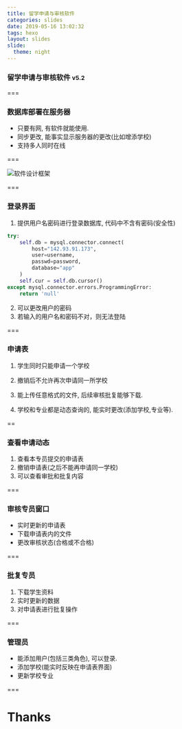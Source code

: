 ```yaml
---
title: 留学申请与审核软件
categories: slides
date: 2019-05-16 13:02:32
tags: hexo
layout: slides
slide:
  theme: night
---
```


### 留学申请与审核软件 <small>v5.2</small>
<!-- .slide: data-background="#1B9EF3" -->


===
<!-- .slide: data-transition="convex" data-background="#C7916B" -->
### 数据库部署在服务器
 - 只要有网, 有软件就能使用.
 - 同步更改, 能事实显示服务器的更改(比如增添学校)
 - 支持多人同时在线

===
<!-- .slide: data-transition="fade" data-background="#00C4B6" -->
![软件设计框架](https://i.loli.net/2019/05/17/5cde9745ddbac11921.png)

===

### 登录界面
<!-- .slide: data-transition="zoom" data-background="#F47466" -->

1. 提供用户名密码进行登录数据库, 
代码中不含有密码(安全性)
```python
try:
    self.db = mysql.connector.connect(
        host="142.93.91.173",
        user=username,
        passwd=password,
        database="app"
    )
    self.cur = self.db.cursor()
except mysql.connector.errors.ProgrammingError:
    return 'null'
```
2. 可以更改用户的密码
3. 若输入的用户名和密码不对，则无法登陆

===

### 申请表
<!-- .slide: data-transition="convex" data-background="#69C282" -->

1. 学生同时只能申请一个学校
2. 撤销后不允许再次申请同一所学校

3. 能上传任意格式的文件, 后续审核批复能够下载.
4. 学校和专业都是动态查询的, 能实时更改(添加学校,专业等).

==

### 查看申请动态

1. 查看本专员提交的申请表
2. 撤销申请表(之后不能再申请同一学校)
3. 可以查看审批和批复内容

===

### 审核专员窗口
<!-- .slide: data-transition="concave" data-background="#1B9EF3" -->

 - 实时更新的申请表
 - 下载申请表内的文件
 - 更改审核状态(合格或不合格) 

===

### 批复专员
<!-- .slide: data-transition="fade" data-background="#ff944d" -->

1. 下载学生资料
2. 实时更新的数据
3. 对申请表进行批复操作

===

### 管理员
<!-- .slide: data-transition="concave" data-background="#C7916B" -->

 - 能添加用户(包括三类角色), 可以登录.
 - 添加学校(能实时反映在申请表界面)
 - 更新学校专业

===
<!-- .slide: data-transition="convex" data-background="#F47466" -->

# Thanks